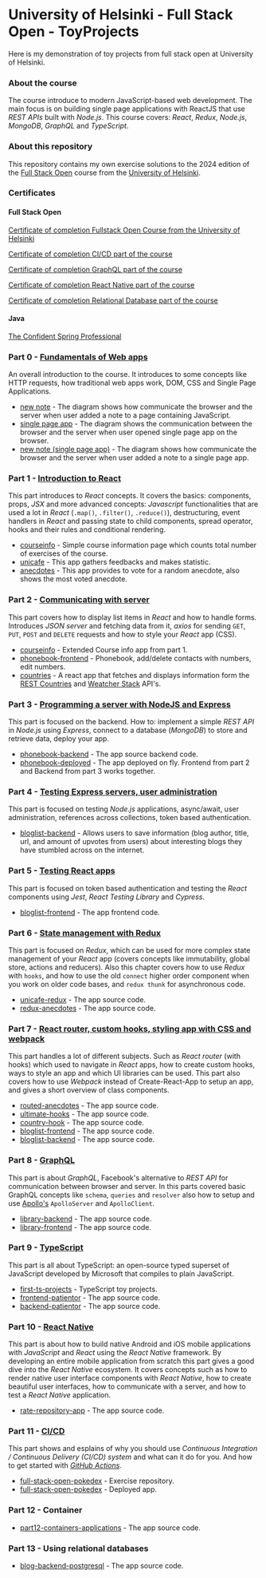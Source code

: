 
# University of Helsinki - Full Stack Open - ToyProjects
Here is my demonstration of toy projects from full stack open at University of Helsinki. 


### About the course 

The course introduce to modern JavaScript-based web development. The main focus is on building single page applications with ReactJS that use _REST APIs_ built with _Node.js_. This course covers: _React_, _Redux_, _Node.js_, _MongoDB_, _GraphQL_ and _TypeScript_.

### About this repository

This repository contains my own exercise solutions to the 2024 edition of the [Full Stack Open](https://fullstackopen.com/en) course from the [University of Helsinki]().

### Certificates

#### Full Stack Open

[Certificate of completion Fullstack Open Course from the University of Helsinki](https://studies.cs.helsinki.fi/stats/api/certificate/fullstackopen/en/134505da2c4663fc00e46b1ef93e656a)

[Certificate of completion CI/CD part of the course](https://studies.cs.helsinki.fi/stats/api/certificate/fs-cicd/en/cd994d115e07f9d7abd1b275e7658d2e)

[Certificate of completion GraphQL part of the course](https://studies.cs.helsinki.fi/stats/api/certificate/fs-graphql/en/629642b745244e55eb1cea01080a1bcb)

[Certificate of completion React Native part of the course](https://studies.cs.helsinki.fi/stats/api/certificate/fs-react-native-2020/en/7e928c8232d3d3684643acfc6a3cf8bf)

[Certificate of completion Relational Database part of the course](https://studies.cs.helsinki.fi/stats/api/certificate/fs-psql/en/c65f84c7d21cbbe493117e9f56f97a09)

#### Java

[The Confident ](https://www.marcobehler.com/courses/spring-professional#spring-data-jdbc)[Spring Professional](https://github.com/user-attachments/assets/ca7d5d5a-30eb-48f7-b317-72203d180a8e)

### Part 0 - [Fundamentals of Web apps](https://fullstackopen.com/en/part0)

An overall introduction to the course. It introduces to some concepts like HTTP requests, how traditional web apps work, DOM, CSS and Single Page Applications.

- [new note](/part0) - The diagram shows how communicate the browser and the server when user added a note to a page containing JavaScript.
- [single page app](/part0) - The diagram shows the communication between the browser and the server when user opened single page app on the browser.
- [new note (single page app)](/part0) - The diagram shows how communicate the browser and the server when user added a note to a single page app.

### Part 1 - [Introduction to React](https://fullstackopen.com/en/part1)

This part introduces to _React_ concepts. It covers the basics: components, props, _JSX_ and more advanced concepts: _Javascript_ functionalities that are used a lot in _React_ (`.map()`, `.filter()`, `.reduce()`), destructuring, event handlers in _React_ and passing state to child components, spread operator, hooks and their rules and conditional rendering.

- [courseinfo](/part1/course-info) - Simple course information page which counts total number of exercises of the course.
- [unicafe](/part1/unicafe) - This app gathers feedbacks and makes statistic.
- [anecdotes](/part1/anecdotes) - This app provides to vote for a random anecdote, also shows the most voted anecdote.

### Part 2 - [Communicating with server](https://fullstackopen.com/en/part2)

This part covers how to display list items in _React_ and how to handle forms. Introduces _JSON server_ and fetching data from it, _axios_ for sending `GET`, `PUT`, `POST` and `DELETE` requests and how to style your _React_ app (CSS).

- [courseinfo](/part2/course-info) - Extended Course info app from part 1.
- [phonebook-frontend](/part2/phonebook) - Phonebook, add/delete contacts with numbers, edit numbers.
- [countries](/part2/countries) - A react app that fetches and displays information form the [REST Countries](https://restcountries.eu) and [Weatcher Stack](https://weatherstack.com/) API's.

### Part 3 - [Programming a server with NodeJS and Express](https://fullstackopen.com/en/part3)

This part is focused on the backend. How to: implement a simple _REST API_ in _Node.js_ using _Express_, connect to a database (_MongoDB_) to store and retrieve data, deploy your app.

- [phonebook-backend](/part3/phonebook-backend) - The app source backend code.
- [phonebook-deployed](https://phonebook-backend-1.fly.dev) - The app deployed on fly. Frontend from part 2 and Backend from part 3 works together.

### Part 4 - [Testing Express servers, user administration](https://fullstackopen.com/en/part4)

This part is focused on testing _Node.js_ applications, async/await, user administration, references across collections, token based authentication.

- [bloglist-backend](/part4/bloglist-backend) - Allows users to save information (blog author, title, url, and amount of upvotes from users) about interesting blogs they have stumbled across on the internet.

### Part 5 - [Testing React apps](https://fullstackopen.com/en/part5)

This part is focused on token based authentication and testing the _React_ components using _Jest_, _React Testing Library_ and _Cypress_.

- [bloglist-frontend](/part5/bloglist-frontend) - The app frontend code.

### Part 6 - [State management with Redux](https://fullstackopen.com/en/part6)

This part is focused on _Redux_, which can be used for more complex state management of your _React_ app (covers concepts like immutability, global store, actions and reducers). Also this chapter covers how to use _Redux_ with `hooks`, and how to use the old `connect` higher order component when you work on older code bases, and `redux thunk` for asynchronous code.

- [unicafe-redux](/part6/unicafe-redux) - The app source code.
- [redux-anecdotes](/part6/redux-anecdotes) - The app source code.

### Part 7 - [React router, custom hooks, styling app with CSS and webpack](https://fullstackopen.com/en/part7)

This part handles a lot of different subjects. Such as _React router_ (with hooks) which used to navigate in _React_ apps, how to create custom hooks, ways to style an app and which UI libraries can be used. This part also covers how to use _Webpack_ instead of Create-React-App to setup an app, and gives a short overview of class components.

- [routed-anecdotes](/part7/routed-anecdotes) - The app source code.
- [ultimate-hooks](/part7/ultimate-hooks) - The app source code.
- [country-hook](/part7/country-hook) - The app source code.
- [bloglist-frontend](/part7/bloglist-frontend) - The app source code.
- [bloglist-backend](/part7/bloglist-backend) - The app source code.

### Part 8 - [GraphQL](https://fullstackopen.com/en/part8)

This part is about _GraphQL_, Facebook's alternative to _REST API_ for communication between browser and server. In this parts covered basic GraphQL concepts like `schema`, `queries` and `resolver` also how to setup and use [Apollo's](https://www.apollographql.com/) `ApolloServer` and `ApolloClient`.

- [library-backend](/part8/library-backend) - The app source code.
- [library-frontend](/part8/library-frontend) - The app source code.

### Part 9 - [TypeScript](https://fullstackopen.com/en/part9)

This part is all about TypeScript: an open-source typed superset of JavaScript developed by Microsoft that compiles to plain JavaScript.

- [first-ts-projects](/part9/first-ts-projects/) - TypeScript toy projects.
- [frontend-patientor](/part9/frontend-patientor/) - The app source code.
- [backend-patientor](/part9/backend-patientor/) - The app source code. 

### Part 10 - [React Native](https://fullstackopen.com/en/part10)

This part is about how to build native Android and iOS mobile applications with _JavaScript_ and _React_ using the _React Native_ framework. By developing an entire mobile application from scratch this part gives a good dive into the _React Native_ ecosystem. It covers concepts such as how to render native user interface components with _React Native_, how to create beautiful user interfaces, how to communicate with a server, and how to test a _React Native_ application.

- [rate-repository-app](https://github.com/rliu6915/rate-repository-app) - The app source code.

### Part 11 - [CI/CD](https://fullstackopen.com/en/part11)

This part shows and esplains of why you should use _Continuous Integration / Continuous Delivery (CI/CD) system_ and what can it do for you. And how to get started with _[GitHub Actions](https://github.com/features/actions)_.

- [full-stack-open-pokedex](../../../full-stack-open-pokedex) - Exercise repository.
- [full-stack-open-pokedex](https://pokedex-fso.fly.dev/) - Deployed app.

### Part 12 - Container

- [part12-containers-applications](https://github.com/rliu6915/part12-containers-applications) - The app source code.

### Part 13 - Using relational databases

- [blog-backend-postgresql](https://github.com/rliu6915/blog-backend-postgresql) - The app source code.
